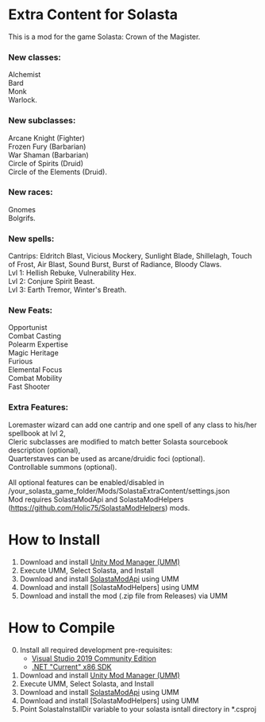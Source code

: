 # Extra Content for Solasta

This is a mod for the game Solasta: Crown of the Magister.

### New classes:
Alchemist  
Bard  
Monk  
Warlock.  

### New subclasses:
Arcane Knight (Fighter)  
Frozen Fury (Barbarian)  
War Shaman (Barbarian)  
Circle of Spirits (Druid)  
Circle of the Elements (Druid).

### New races:
Gnomes  
Bolgrifs.

### New spells:
Cantrips: Eldritch Blast, Vicious Mockery, Sunlight Blade, Shillelagh, Touch of Frost, Air Blast, Sound Burst, Burst of Radiance, Bloody Claws.  
Lvl 1: Hellish Rebuke, Vulnerability Hex.  
Lvl 2: Conjure Spirit Beast.  
Lvl 3: Earth Tremor, Winter's Breath.  

### New Feats:
Opportunist  
Combat Casting  
Polearm Expertise  
Magic Heritage  
Furious  
Elemental Focus  
Combat Mobility  
Fast Shooter


### Extra Features:  
Loremaster wizard can add one cantrip and one spell of any class to his/her spellbook at lvl 2,  
Cleric subclasses are modified to match better Solasta sourcebook description (optional),  
Quarterstaves can be used as arcane/druidic foci (optional).  
Controllable summons (optional).

All optional features can be enabled/disabled in /your_solasta_game_folder/Mods/SolastaExtraContent/settings.json  
Mod requires SolastaModApi and SolastaModHelpers (https://github.com/Holic75/SolastaModHelpers) mods.

# How to Install

1. Download and install [Unity Mod Manager (UMM)](https://www.nexusmods.com/site/mods/21)
2. Execute UMM, Select Solasta, and Install
3. Download and install [SolastaModApi](https://www.nexusmods.com/solastacrownofthemagister/mods/48) using UMM
4. Download and install [SolastaModHelpers] using UMM
5. Download and install the mod (.zip file from Releases) via UMM 

# How to Compile

0. Install all required development pre-requisites:
	- [Visual Studio 2019 Community Edition](https://visualstudio.microsoft.com/downloads/)
	- [.NET "Current" x86 SDK](https://dotnet.microsoft.com/download/visual-studio-sdks)
1. Download and install [Unity Mod Manager (UMM)](https://www.nexusmods.com/site/mods/21)
2. Execute UMM, Select Solasta, and Install
3. Download and install [SolastaModApi](https://www.nexusmods.com/solastacrownofthemagister/mods/48) using UMM
4. Download and install [SolastaModHelpers] using UMM
5. Point SolastaInstallDir variable to your solasta isntall directory in *.csproj
